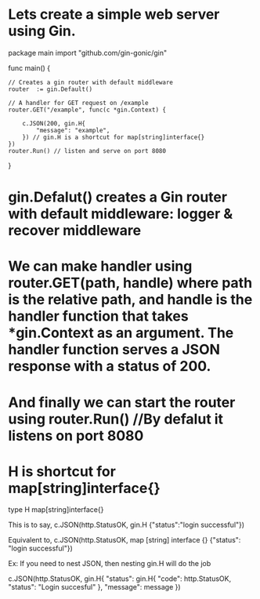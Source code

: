 # Lets create a simple web server using Gin.

package main
import "github.com/gin-gonic/gin"

func main() {

	// Creates a gin router with default middleware
	router  := gin.Default()

	// A handler for GET request on /example
	router.GET("/example", func(c *gin.Context) {
		
		c.JSON(200, gin.H{
			"message": "example",
		}) // gin.H is a shortcut for map[string]interface{}
	})
	router.Run() // listen and serve on port 8080
}

# gin.Defalut() creates a Gin router with default middleware: logger & recover middleware
# We can make handler using router.GET(path, handle) where path is the relative path, and handle is the handler function that takes *gin.Context as an argument. The handler function serves a JSON response with a status of 200.
# And finally we can start the router using router.Run() //By defalut it listens on port 8080


# H is shortcut for map[string]interface{}
type H map[string]interface{}

This is to say,
c.JSON(http.StatusOK, gin.H {"status":"login successful"})

Equivalent to,
c.JSON(http.StatusOK, map [string] interface {} {"status": "login successful"})

Ex: If you need to nest JSON, then nesting gin.H will do the job

c.JSON(http.StatusOK, gin.H{
    "status": gin.H{
        "code": http.StatusOK,
        "status": "Login succesful"
    },
    "message": message
})